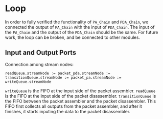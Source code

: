 ﻿# Loop
 In order to fully verified the functionality of `PA_Chain` and `PDA_Chain`, we connected the output of `PA_Chain` with the input of `PDA_Chain`. The input of the `PA_Chain` and the output of the `PDA_Chain` should be the same. For future work, the loop can be broken, and be connected to other modules.
 
 ## Input and Output Ports
 Connection among stream nodes:
 ```
 readQueue.streamNode := packet_pda.streamNode := transitionQueue.streamNode := packet_pa.streamNode := writeQueue.streamNode
 ```
 `writeQueue` is the FIFO at the input side of the packet assembler. `readQueue` is the FIFO at the input side of the packet disassembler. `transitionQueue` is the FIFO between the packet assembler and the packet disassembler. This FIFO first collects all outputs from the packet assembler, and after it finishes, it starts inputing the data to the packet disassembler. 
